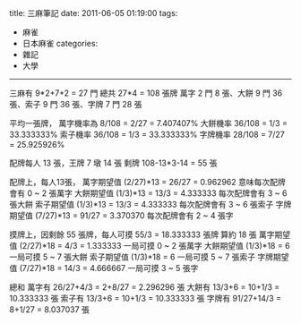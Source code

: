 title: 三麻筆記
date: 2011-06-05 01:19:00
tags:
- 麻雀
- 日本麻雀
categories:
- 雜記
- 大學
---

三麻有 9\*2+7+2 = 27 門
總共 27\*4 = 108 張牌
萬字 2 門 8 張、大餅 9 門 36 張、索子 9 門 36 張、字牌 7 門 28 張

<!-- more -->

平均一張牌，
萬字機率為 8/108 = 2/27 = 7.407407%
大餅機率 36/108 = 1/3 = 33.333333%
索子機率 36/108 = 1/3 = 33.333333%
字牌機率 28/108 = 7/27 = 25.925926%

配牌每人 13 張，王牌 7 墩 14 張
剩牌 108-13\*3-14 = 55 張

配牌上，每人13張，
萬字期望值 (2/27)\*13 = 26/27 = 0.962962 意味每次配牌會有 0 ~ 2 張萬字
大餅期望值 (1/3)\*13 = 13/3 = 4.333333 每次配牌會有 3 ~ 6 張大餅
索子期望值 (1/3)\*13 = 13/3 = 4.333333 每次配牌會有 3 ~ 6 張索子
字牌期望值 (7/27)\*13 = 91/27 = 3.370370 每次配牌會有 2 ~ 4 張字

摸牌上，因剩餘 55 張牌，每人可摸 55/3 = 18.333333 張牌
算約 18 張
萬字期望值 (2/27)\*18 = 4/3 = 1.333333 一局可摸 0 ~ 2 張萬字
大餅期望值 (1/3)\*18 = 6 一局可摸 5 ~ 7 張大餅
索子期望值 (1/3)\*18 = 6 一局可摸 5 ~ 7 張索子
字牌期望值 (7/27)\*18 = 14/3 = 4.666667 一局可摸 3 ~ 5 張字

總和
萬字有 26/27+4/3 = 2+8/27 = 2.296296 張
大餅有 13/3+6 = 10+1/3 = 10.333333 張
索子有 13/3+6 = 10+1/3 = 10.333333 張
字牌有 91/27+14/3 = 8+1/27 = 8.037037 張